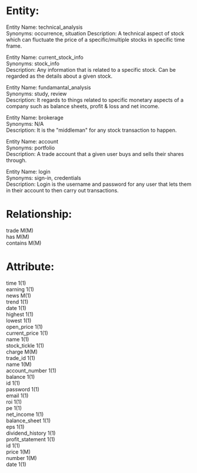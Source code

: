 
# Entity:

Entity Name: technical_analysis  
Synonyms: occurrence, situation
Description: A technical aspect of stock which can fluctuate the price of a specific/multiple stocks in specific time frame.

Entity Name: current_stock_info  
Synonyms: stock_info  
Description: Any information that is related to a specific stock. Can be regarded as the details about a given stock.

Entity Name: fundamantal_analysis  
Synonyms: study, review  
Description: It regards to things related to specific monetary aspects of a company such as balance sheets, profit & loss and net income.

Entity Name: brokerage  
Synonyms: N/A  
Description: It is the "middleman" for any stock transaction to happen.

Entity Name: account  
Synonyms: portfolio   
Description: A trade account that a given user buys and sells their shares through.

Entity Name: login  
Synonyms: sign-in, credentials  
Description: Login is the username and password for any user that lets them in their account to then carry out transactions.

# Relationship:
trade M(M)    
has M(M)   
contains M(M)   

# Attribute:
time 1(1)      
earning 1(1)   
news M(1)    
trend 1(1)   
date 1(1)    
highest 1(1)   
lowest 1(1)   
open_price 1(1)    
current_price 1(1)   
name 1(1)   
stock_tickle 1(1)    
charge M(M)    
trade_id 1(1)    
name 1(M)   
account_number 1(1)    
balance 1(1)    
id 1(1)   
password 1(1)    
email 1(1)    
roi 1(1)    
pe 1(1)   
net_income 1(1)   
balance_sheet 1(1)    
eps 1(1)   
dividend_history 1(1)   
profit_statement 1(1)    
id 1(1)   
price 1(M)  
number 1(M)  
date 1(1)  


